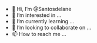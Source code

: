 - 👋 Hi, I’m @Santosdelane
- 👀 I’m interested in ...
- 🌱 I’m currently learning ...
- 💞️ I’m looking to collaborate on ...
- 📫 How to reach me ...

<!---
Santosdelane/Santosdelane is a ✨ special ✨ repository because its `README.md` (this file) appears on your GitHub profile.
You can click the Preview link to take a look at your changes.
--->
